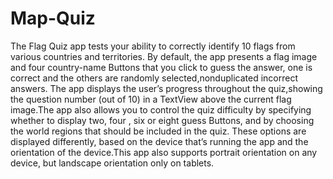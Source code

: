# Map-Quiz
The Flag Quiz app tests your ability to correctly identify 10 flags from various countries and territories.
By default, the app presents a flag image and four country-name Buttons that you click to guess the answer,
one is correct and the others are randomly selected,nonduplicated incorrect answers. The app displays the
user’s progress throughout the quiz,showing the question number (out of 10) in a TextView above the current
flag image.The app also allows you to control the quiz difficulty by specifying whether to display two, four
, six or eight guess Buttons, and by choosing the world regions that should be included in the quiz.
These options are displayed differently, based on the device that’s running the app and the orientation of 
the device.This app also supports portrait orientation on any device, but landscape orientation only on tablets.

